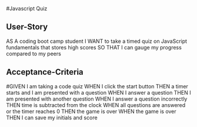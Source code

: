 #Javascript Quiz

## User-Story

 AS A coding boot camp student
I WANT to take a timed quiz on JavaScript fundamentals that stores high scores
SO THAT I can gauge my progress compared to my peers

## Acceptance-Criteria

#GIVEN I am taking a code quiz
WHEN I click the start button
THEN a timer starts and I am presented with a question
WHEN I answer a question
THEN I am presented with another question
WHEN I answer a question incorrectly
THEN time is subtracted from the clock
WHEN all questions are answered or the timer reaches 0
THEN the game is over
WHEN the game is over
THEN I can save my initials and score
